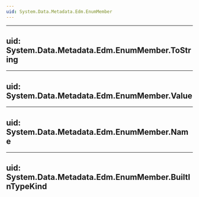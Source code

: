 ```yaml
---
uid: System.Data.Metadata.Edm.EnumMember
---
```


---
uid: System.Data.Metadata.Edm.EnumMember.ToString
---

---
uid: System.Data.Metadata.Edm.EnumMember.Value
---

---
uid: System.Data.Metadata.Edm.EnumMember.Name
---

---
uid: System.Data.Metadata.Edm.EnumMember.BuiltInTypeKind
---
